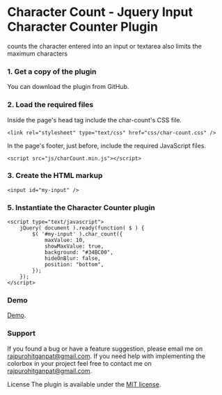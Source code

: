 # Character Count - Jquery Input Character Counter Plugin
counts the character entered into an input or textarea also limits the maximum characters

### 1. Get a copy of the plugin
You can download the plugin from GitHub.

### 2. Load the required files
Inside the page's head tag include the char-count's CSS file.
```
<link rel="stylesheet" type="text/css" href="css/char-count.css" />
```

In the page's footer, just before, include the required JavaScript files.

```
<script src="js/charCount.min.js"></script>
```

### 3. Create the HTML markup
`<input id="my-input" />`

### 5. Instantiate the Character Counter plugin
```
<script type="text/javascript">
    jQuery( document ).ready(function( $ ) { 
        $( '#my-input' ).char_count({ 
            maxValue: 10,
            showMaxValue: true,
            background: "#34BC00",
            hideOnBlur: false,
            position: "bottom", 
        }); 
    }); 
</script>
```
### Demo
[Demo](http://jsfiddle.net/g_s_rajpurohit/n6ts50y8/1/).

### Support
If you found a bug or have a feature suggestion, please email me on rajpurohitganpat@gmail.com.
If you need help with implementing the colorbox in your project feel free to contact me on rajpurohitganpat@gmail.com.

License The plugin is available under the [MIT license](https://opensource.org/licenses/MIT).


